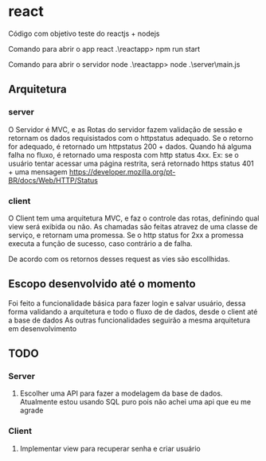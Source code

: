 # react
Código com objetivo teste do reactjs + nodejs 

Comando para abrir o app react
.\reactapp> npm run start

Comando para abrir o servidor node
.\reactapp> node .\server\main.js

## Arquitetura

### server
O Servidor é MVC, e as Rotas do servidor fazem validação de sessão e retornam os dados requisistados com o httpstatus adequado.
Se o retorno for adequado, é retornado um httpstatus 200 + dados.
Quando há alguma falha no fluxo, é retornado uma resposta com http status 4xx. Ex: se o usuário tentar acessar uma página restrita, será retornado https status 401 + uma mensagem
https://developer.mozilla.org/pt-BR/docs/Web/HTTP/Status

### client
O Client tem uma arquitetura MVC, e faz o controle das rotas, definindo qual view será exibida ou não.
As chamadas são feitas atravez de uma classe de serviço, e retornam uma promessa. Se o http status for 2xx a promessa executa a função de sucesso, caso contrário a de falha.

De acordo com os retornos desses request as vies são escollhidas.

## Escopo desenvolvido até o momento
Foi feito a funcionalidade básica para fazer login e salvar usuário, dessa forma validando a arquitetura e todo o fluxo de de dados, desde o client até a base de dados
As outras funcionalidades seguirão a mesma arquitetura em desenvolvimento


## TODO
### Server 
1. Escolher uma API para fazer a modelagem da base de dados. Atualmente estou usando SQL puro pois não achei uma api que eu me agrade

### Client
1. Implementar view para recuperar senha e criar usuário

